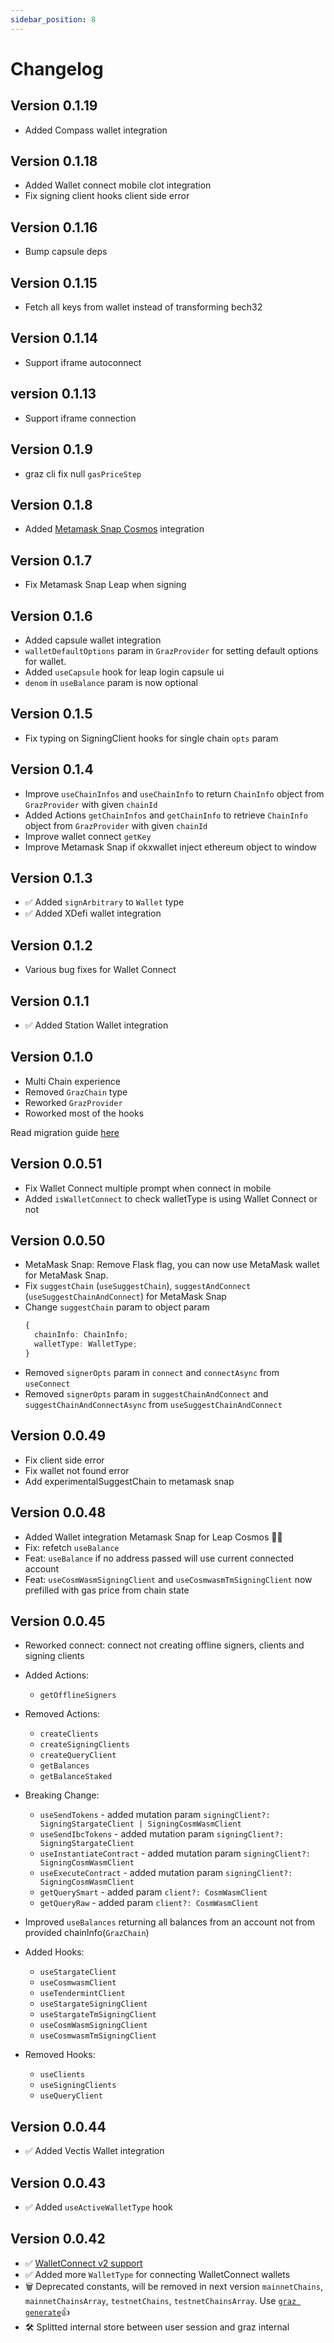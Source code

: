 ```yaml
---
sidebar_position: 8
---
```


# Changelog

## Version 0.1.19

- Added Compass wallet integration

## Version 0.1.18

- Added Wallet connect mobile clot integration
- Fix signing client hooks client side error

## Version 0.1.16

- Bump capsule deps

## Version 0.1.15

- Fetch all keys from wallet instead of transforming bech32

## Version 0.1.14

- Support iframe autoconnect

## version 0.1.13

- Support iframe connection

## Version 0.1.9

- graz cli fix null `gasPriceStep`

## Version 0.1.8

- Added [Metamask Snap Cosmos](https://github.com/cosmos/snap) integration

## Version 0.1.7

- Fix Metamask Snap Leap when signing

## Version 0.1.6

- Added capsule wallet integration
- `walletDefaultOptions` param in `GrazProvider` for setting default options for wallet.
- Added `useCapsule` hook for leap login capsule ui
- `denom` in `useBalance` param is now optional

## Version 0.1.5

- Fix typing on SigningClient hooks for single chain `opts` param

## Version 0.1.4

- Improve `useChainInfos` and `useChainInfo` to return `ChainInfo` object from `GrazProvider` with given `chainId`
- Added Actions `getChainInfos` and `getChainInfo` to retrieve `ChainInfo` object from `GrazProvider` with given `chainId`
- Improve wallet connect `getKey`
- Improve Metamask Snap if okxwallet inject ethereum object to window

## Version 0.1.3

- ✅ Added `signArbitrary` to `Wallet` type
- ✅ Added XDefi wallet integration

## Version 0.1.2

- Various bug fixes for Wallet Connect

## Version 0.1.1

- ✅ Added Station Wallet integration

## Version 0.1.0

- Multi Chain experience
- Removed `GrazChain` type
- Reworked `GrazProvider`
- Roworked most of the hooks

Read migration guide [here](./migration-guide/#010-breaking-changes)

## Version 0.0.51

- Fix Wallet Connect multiple prompt when connect in mobile
- Added `isWalletConnect` to check walletType is using Wallet Connect or not

## Version 0.0.50

- MetaMask Snap: Remove Flask flag, you can now use MetaMask wallet for MetaMask Snap.
- Fix `suggestChain` (`useSuggestChain`), `suggestAndConnect` (`useSuggestChainAndConnect`) for MetaMask Snap
- Change `suggestChain` param to object param
  ```ts
  {
    chainInfo: ChainInfo;
    walletType: WalletType;
  }
  ```
- Removed `signerOpts` param in `connect` and `connectAsync` from `useConnect`
- Removed `signerOpts` param in `suggestChainAndConnect` and `suggestChainAndConnectAsync` from `useSuggestChainAndConnect`

## Version 0.0.49

- Fix client side error
- Fix wallet not found error
- Add experimentalSuggestChain to metamask snap

## Version 0.0.48

- Added Wallet integration Metamask Snap for Leap Cosmos 🐺🐸
- Fix: refetch `useBalance`
- Feat: `useBalance` if no address passed will use current connected account
- Feat: `useCosmWasmSigningClient` and `useCosmwasmTmSigningClient` now prefilled with gas price from chain state

## Version 0.0.45

- Reworked connect: connect not creating offline signers, clients and signing clients

- Added Actions:

  - `getOfflineSigners`

- Removed Actions:

  - `createClients`
  - `createSigningClients`
  - `createQueryClient`
  - `getBalances`
  - `getBalanceStaked`

- Breaking Change:

  - `useSendTokens` - added mutation param `signingClient?: SigningStargateClient | SigningCosmWasmClient`
  - `useSendIbcTokens` - added mutation param `signingClient?: SigningStargateClient`
  - `useInstantiateContract` - added mutation param `signingClient?: SigningCosmWasmClient`
  - `useExecuteContract` - added mutation param `signingClient?: SigningCosmWasmClient`
  - `getQuerySmart` - added param `client?: CosmWasmClient`
  - `getQueryRaw` - added param `client?: CosmWasmClient`

- Improved `useBalances` returning all balances from an account not from provided chainInfo(`GrazChain`)

- Added Hooks:

  - `useStargateClient`
  - `useCosmwasmClient`
  - `useTendermintClient`
  - `useStargateSigningClient`
  - `useStargateTmSigningClient`
  - `useCosmWasmSigningClient`
  - `useCosmwasmTmSigningClient`

- Removed Hooks:
  - `useClients`
  - `useSigningClients`
  - `useQueryClient`

## Version 0.0.44

- ✅ Added Vectis Wallet integration

## Version 0.0.43

- ✅ Added `useActiveWalletType` hook

## Version 0.0.42

- ✅ [WalletConnect v2 support](./wallet-connect.md)
- ✅ Added more `WalletType` for connecting WalletConnect wallets
- 🗑️ Deprecated constants, will be removed in next version `mainnetChains`, `mainnetChainsArray`, `testnetChains`, `testnetChainsArray`. Use [`graz generate`](./generate-chain-info.md)👍
- 🛠️ Splitted internal store between user session and graz internal
